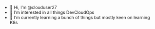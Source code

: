 - 👋 Hi, I’m @clouduser27
- 👀 I’m interested in all things DevCloudOps
- 🌱 I’m currently learning a bunch of things but mostly keen on learning K8s

<!---
clouduser27/clouduser27 is a ✨ special ✨ repository because its `README.md` (this file) appears on your GitHub profile.
You can click the Preview link to take a look at your changes.
--->
